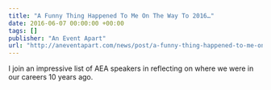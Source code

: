```yaml
---
title: "A Funny Thing Happened To Me On The Way To 2016…"
date: 2016-06-07 00:00:00 +00:00
tags: []
publisher: "An Event Apart"
url: "http://aneventapart.com/news/post/a-funny-thing-happened-to-me-on-the-way-to-2016"
---
```


I join an impressive list of AEA speakers in reflecting on where we were in our careers 10 years ago.
